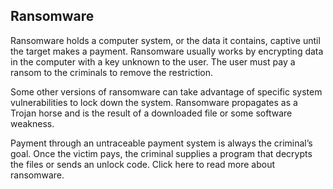 ## Ransomware

Ransomware holds a computer system, or the data it contains, captive until the target makes a payment. Ransomware usually works by encrypting data in the computer with a key unknown to the user. The user must pay a ransom to the criminals to remove the restriction.

Some other versions of ransomware can take advantage of specific system vulnerabilities to lock down the system. Ransomware propagates as a Trojan horse and is the result of a downloaded file or some software weakness.

Payment through an untraceable payment system is always the criminal’s goal. Once the victim pays, the criminal supplies a program that decrypts the files or sends an unlock code. Click here to read more about ransomware.
